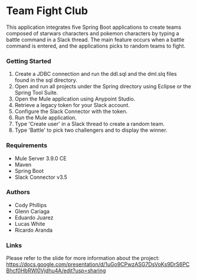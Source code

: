 # Team Fight Club
This application integrates five Spring Boot applications to create teams composed of starwars characters and pokemon characters by typing a battle command in a Slack thread. The main feature occurs when a battle command is entered, and the applications picks to random teams to fight.
### Getting Started
1. Create a JDBC connection and run the ddl.sql and the dml.slq files found in the sql directory. 
1. Open and run all projects under the Spring directory using Eclipse or the Spring Tool Suite.
1. Open the Mule application using Anypoint Studio. 
1. Retrieve a legacy token for your Slack account.
1. Configure the Slack Connector with the token. 
1. Run the Mule application. 
1. Type 'Create user' in a Slack thread to create a random team.
1. Type 'Battle' to pick two challengers and to display the winner. 
### Requirements
- Mule Server 3.9.0 CE
- Maven
- Spring Boot 
- Slack Connector v3.5
### Authors
- Cody Phillips
- Glenn Cariaga
- Eduardo Juarez
- Lucas White 
- Ricardo Aranda
### Links

Please refer to the slide for more information about the project:
https://docs.google.com/presentation/d/1uGo9CPwzASG7DsVoKs9DrS6PCBhcf0HbRWl0Vjdhu4A/edit?usp=sharing
